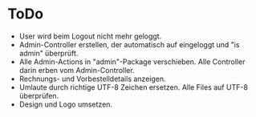 # ToDo

- User wird beim Logout nicht mehr geloggt.
- Admin-Controller erstellen, der automatisch auf eingeloggt und "is admin" überprüft.
- Alle Admin-Actions in "admin"-Package verschieben. Alle Controller darin erben vom Admin-Controller.
- Rechnungs- und Vorbestelldetails anzeigen.
- Umlaute durch richtige UTF-8 Zeichen ersetzen. Alle Files auf UTF-8 überprüfen.
- Design und Logo umsetzen.
